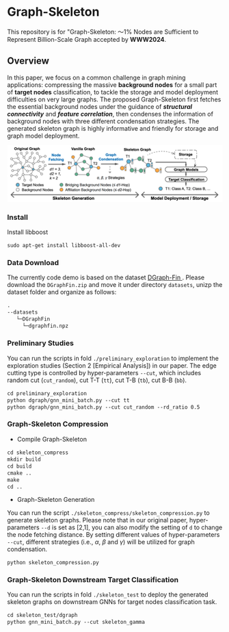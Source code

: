 # Graph-Skeleton

This repository is for "Graph-Skeleton: ～1% Nodes are Sufficient to Represent
Billion-Scale Graph accepted by **WWW2024**.

## Overview

In this paper, we focus on a common challenge in graph mining applications: compressing the massive **background nodes** for a small part of **target nodes** classification, to tackle the storage and model deployment difficulties on very large graphs. 
The proposed Graph-Skeleton first fetches the essential background nodes under the guidance of _**structural connectivity**_ and _**feature correlation**_, then condenses the information of background nodes with three different condensation strategies. The generated skeleton graph is highly informative and friendly for storage and graph model deployment.

![fig1](./figs/model.png)


### Install

Install libboost

```shell
sudo apt-get install libboost-all-dev
```

### Data Download

The currently code demo is based on the dataset [DGraph-Fin
](https://dgraph.xinye.com/dataset). Please download the `DGraphFin.zip` and move it under directory `datasets`, unizp the dataset folder and organize as follows:
```
.
--datasets
   └─DGraphFin
     └─dgraphfin.npz
```

### Preliminary Studies

You can run the scripts in fold `./preliminary_exploration` to implement the exploration studies (Section 2 [Empirical Analysis]) in our paper.
The edge cutting type is controlled by hyper-parameters `--cut`, which includes random cut (`cut_random`), cut T-T (`tt`), cut T-B (`tb`), cut B-B (`bb`).

```shell
cd preliminary_exploration
python dgraph/gnn_mini_batch.py --cut tt
python dgraph/gnn_mini_batch.py --cut cut_random --rd_ratio 0.5
```

### Graph-Skeleton Compression

* Compile Graph-Skeleton

```shell
cd skeleton_compress
mkdir build
cd build
cmake ..
make
cd ..
```

* Graph-Skeleton Generation

You can run the script `./skeleton_compress/skeleton_compression.py` to generate skeleton graphs. Please note that in our original paper, hyper-parameters `--d` is set as [2,1], you can also modify the setting of `d` to change the node fetching distance. 
By setting different values of hyper-parameters `--cut`, different strategies (i.e., $\alpha$, $\beta$ and $\gamma$) will be utilized for graph condensation.

```shell
python skeleton_compression.py
```

### Graph-Skeleton Downstream Target Classification

You can run the scripts in fold `./skeleton_test` to deploy the generated skeleton graphs on downstream GNNs for target nodes classification task.

```shell
cd skeleton_test/dgraph
python gnn_mini_batch.py --cut skeleton_gamma
```

<!-- 
## Dependencies

- Python (3.8.3)
- PyTorch (>=1.6.0)

 (see `setup.py` for the full list)


## Installation
**From source**:

```bash
git clone https://github.com/caolinfeng/OoDHDR-codec OodHDR_codec
cd OodHDR_codec
pip install -U pip && pip install -e .
```

## Data Download

SDR training datasets can be downloaded from:
- [DIV2K](https://data.vision.ee.ethz.ch/cvl/DIV2K)
- [Flickr2K](http://cv.snu.ac.kr/research/EDSR/Flickr2K.tar)

HDR training datasets (.hdr) can be downloaded from:
- [HDRIHEVEN](https://hdrihaven.com/hdris/)
- [pfstools (HDR Image Gallery)](http://pfstools.sourceforge.net/hdr_gallery.html)
- [HDRLabs](http://www.hdrlabs.com/sibl/archive/)
- [Funt and Shi 2010](https://www2.cs.sfu.ca/~colour/data/funt_hdr/)

Evaluation datasets:
- [HDR (Google Drive)](https://drive.google.com/drive/folders/1U_GN4UARkLFve3UjvRhNKs56z6dcH-WI?usp=sharing)
- [SDR-Kodak](http://r0k.us/graphics/kodak/)

## Usage

### Training

A training script with a regularization & fusion loss is provided in
`examples/train_ood.py`. Please specify the corresponding HDR & SDR datasets in the file. The custom ImageFolder structure in our project only supports for the RGBE (.hdr) input currently.

You can run the script for a training pipeline:

```bash
python examples/train_ood.py --lambda 12 --epochs 250 --cuda --save --gpu 0,1,2,3 --batch-size 32 --rw 1e-5 --pw 2 --sdr_w 0.95 
```
> **Note:** 'rw, pw, sdr_w' are the hyper-parameters of the constructed loss. To achevie the optimal performance of a certain network, it is recommended to use the grid search.
You can also modify other parameters to change the model and training strategy in the file or cmd.

### Evaluation

To evaluate a trained model on HDR and SDR dataset, evaluation scripts (`examples/test_hdr.py`, `examples/test_sdr.py`) are provided. Please modify the testing dataset path in the corresponding file, and specify the trained model path in cmd: 

```bash
python examples/test_hdr.py --pth /XXX.pth.tar
```
```bash
python examples/test_sdr.py --pth /XXX.pth.tar
```

* The PyTorch pre-trained models can be downloaded [here (Google Drive)](https://drive.google.com/drive/folders/1FPUvTdN0JkoNJjm3FHDyrdPtLrddUxOm?usp=sharing)

### Quality Assessement

To assess the compression performance on HDR images, the evaluation metrics of puPSNR, puSSIM and HDR-VDP (3.0.6) are used, the source codes (Matlab version) can be [downloaded here](http://resources.mpi-inf.mpg.de/hdr/vdp/). 

## Citation

If you find this code useful, please cite our paper:

```
@inproceedings{Cao2020OodHDR,
  title     = {OoDHDR-Codec: Out-of-Distribution Generalization for HDR Image Compression},
  author    = {Linfeng Cao, Aofan Jiang, Wei Li, Huaying Wu and Nanyang Ye},
  booktitle = {Proceedings of the Thirty-Sixth AAAI Conference on Artificial Intelligence (AAAI)},
  year      = {2022}
}
```

## Related link
 * This project is developed based on [CompressAI library](https://github.com/InterDigitalInc/CompressAI)
 -->

